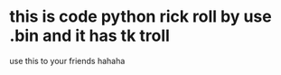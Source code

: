 <h1>this is code python rick roll by use .bin and it has tk troll</h1>
<p>use this to your friends hahaha</p>
